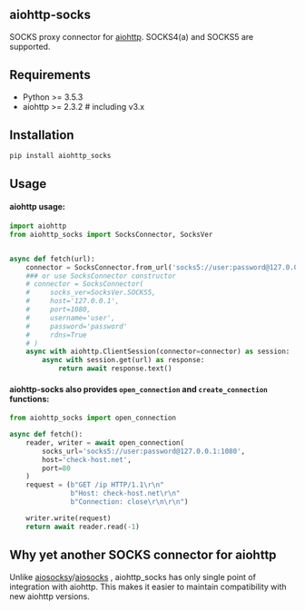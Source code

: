 ## aiohttp-socks

SOCKS proxy connector for [aiohttp](https://github.com/aio-libs/aiohttp). SOCKS4(a) and SOCKS5 are supported.

## Requirements
- Python >= 3.5.3
- aiohttp >= 2.3.2  # including v3.x

## Installation
```
pip install aiohttp_socks
```

## Usage

#### aiohttp usage:
```python
import aiohttp
from aiohttp_socks import SocksConnector, SocksVer


async def fetch(url):
    connector = SocksConnector.from_url('socks5://user:password@127.0.0.1:1080')
    ### or use SocksConnector constructor
    # connector = SocksConnector(
    #     socks_ver=SocksVer.SOCKS5,
    #     host='127.0.0.1',
    #     port=1080,
    #     username='user',
    #     password='password'
    #     rdns=True
    # )
    async with aiohttp.ClientSession(connector=connector) as session:
        async with session.get(url) as response:
            return await response.text()
```

#### aiohttp-socks also provides `open_connection` and `create_connection` functions:

```python
from aiohttp_socks import open_connection

async def fetch():
    reader, writer = await open_connection(
        socks_url='socks5://user:password@127.0.0.1:1080',
        host='check-host.net',
        port=80
    )
    request = (b"GET /ip HTTP/1.1\r\n"
               b"Host: check-host.net\r\n"
               b"Connection: close\r\n\r\n")

    writer.write(request)
    return await reader.read(-1)
```

## Why yet another SOCKS connector for aiohttp

Unlike [aiosocksy](https://github.com/romis2012/aiosocksy)/[aiosocks](https://github.com/nibrag/aiosocks) , aiohttp_socks has only single point of integration with aiohttp. 
This makes it easier to maintain compatibility with new aiohttp versions.



